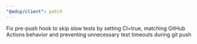 ```yaml
---
"@adcp/client": patch
---
```


Fix pre-push hook to skip slow tests by setting CI=true, matching GitHub Actions behavior and preventing unnecessary test timeouts during git push
